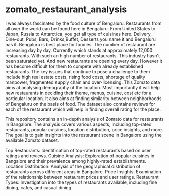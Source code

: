 # zomato_restaurant_analysis

I was always fascinated by the food culture of Bengaluru. Restaurants from all over the world can be found here in Bengaluru. From United States to Japan, Russia to Antarctica, you get all type of cuisines here. Delivery, Dine-out, Pubs, Bars, Drinks,Buffet, Desserts you name it and Bengaluru has it. Bengaluru is best place for foodies. The number of restaurant are increasing day by day. Currently which stands at approximately 12,000 restaurants. With such an high number of restaurants. This industry hasn't been saturated yet. And new restaurants are opening every day. However it has become difficult for them to compete with already established restaurants. The key issues that continue to pose a challenge to them include high real estate costs, rising food costs, shortage of quality manpower, fragmented supply chain and over-licensing. This Zomato data aims at analysing demography of the location. Most importantly it will help new restaurants in deciding their theme, menus, cuisine, cost etc for a particular location. It also aims at finding similarity between neighborhoods of Bengaluru on the basis of food. The dataset also contains reviews for each of the restaurant which will help in finding overall rating for the place.


This repository contains an in-depth analysis of Zomato data for restaurants in Bangalore. The analysis covers various aspects, including top-rated restaurants, popular cuisines, location distribution, price insights, and more. The goal is to gain insights into the restaurant scene in Bangalore using the available Zomato dataset.

Top Restaurants: Identification of top-rated restaurants based on user ratings and reviews. Cuisine Analysis: Exploration of popular cuisines in Bangalore and their prevalence among highly-rated establishments. Location Distribution: Analysis of the geographical distribution of restaurants across different areas in Bangalore. Price Insights: Examination of the relationship between restaurant prices and user ratings. Restaurant Types: Investigation into the types of restaurants available, including fine dining, cafes, and casual dining.
